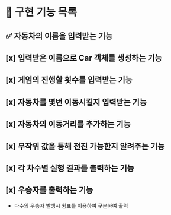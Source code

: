 # 🚀 구현 기능 목록

## ✅ 자동차의 이름을 입력받는 기능

## [x] 입력받은 이름으로 Car 객체를 생성하는 기능

## [x] 게임의 진행할 횟수를 입력받는 기능

## [x] 자동차를 몇번 이동시킬지 입력받는 기능

## [x] 자동차의 이동거리를 추가하는 기능

## [x] 무작위 값을 통해 전진 가능한지 알려주는 기능

## [x] 각 차수별 실행 결과를 출력하는 기능

## [x] 우승자를 출력하는 기능
- 다수의 우승자 발생시 쉼표를 이용하여 구분하여 출력
